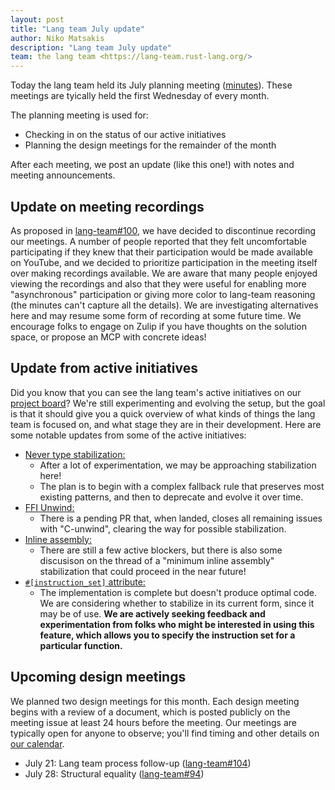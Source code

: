 ```yaml
---
layout: post
title: "Lang team July update"
author: Niko Matsakis
description: "Lang team July update"
team: the lang team <https://lang-team.rust-lang.org/>
---
```


Today the lang team held its July planning meeting ([minutes]). These meetings are tyically held the first Wednesday of every month.

The planning meeting is used for:

- Checking in on the status of our active initiatives
- Planning the design meetings for the remainder of the month

After each meeting, we post an update (like this one!) with notes and meeting announcements.

[minutes]: https://github.com/rust-lang/lang-team/blob/master/design-meeting-minutes/2021-07-07-Planning-meeting.md

## Update on meeting recordings

As proposed in [lang-team#100](https://github.com/rust-lang/lang-team/issues/100), we have decided to discontinue recording our meetings. A number of people reported that they felt uncomfortable participating if they knew that their participation would be made available on YouTube, and we decided to prioritize participation in the meeting itself over making recordings available. We are aware that many people enjoyed viewing the recordings and also that they were useful for enabling more "asynchronous" participation or giving more color to lang-team reasoning (the minutes can't capture all the details). We are investigating alternatives here and may resume some form of recording at some future time. We encourage folks to engage on Zulip if you have thoughts on the solution space, or propose an MCP with concrete ideas!

## Update from active initiatives

Did you know that you can see the lang team's active initiatives on our [project board](https://github.com/rust-lang/lang-team/projects/2)? We're still experimenting and evolving the setup, but the goal is that it should give you a quick overview of what kinds of things the lang team is focused on, and what stage they are in their development. Here are some notable updates from some of the active initiatives:

- [Never type stabilization:](https://github.com/rust-lang/lang-team/issues/60#issuecomment-870126162)
  - After a lot of experimentation, we may be approaching stabilization here!
  - The plan is to begin with a complex fallback rule that preserves most existing patterns, and then to deprecate and evolve it over time.
- [FFI Unwind:](https://github.com/rust-lang/lang-team/issues/19#issuecomment-875772875)
  - There is a pending PR that, when landed, closes all remaining issues with "C-unwind", clearing the way for possible stabilization.
- [Inline assembly:](https://github.com/rust-lang/lang-team/issues/20)
  - There are still a few active blockers, but there is also some discusison on the thread of a "minimum inline assembly" stabilization that could proceed in the near future!
- [`#[instruction_set]` attribute:](https://github.com/rust-lang/rust/issues/74727)
  - The implementation is complete but doesn't produce optimal code. We are considering whether to stabilize in its current form, since it may be of use. **We are actively seeking feedback and experimentation from folks who might be interested in using this feature, which allows you to specify the instruction set for a particular function.**

## Upcoming design meetings

We planned two design meetings for this month. Each design meeting begins with a review of a document, which is posted publicly on the meeting issue at least 24 hours before the meeting. Our meetings are typically open for anyone to observe; you'll find timing and other details on [our calendar](https://lang-team.rust-lang.org/calendar.html).

- July 21: Lang team process follow-up ([lang-team#104](https://github.com/rust-lang/lang-team/issues/104))
- July 28: Structural equality ([lang-team#94](https://github.com/rust-lang/lang-team/issues/94))
